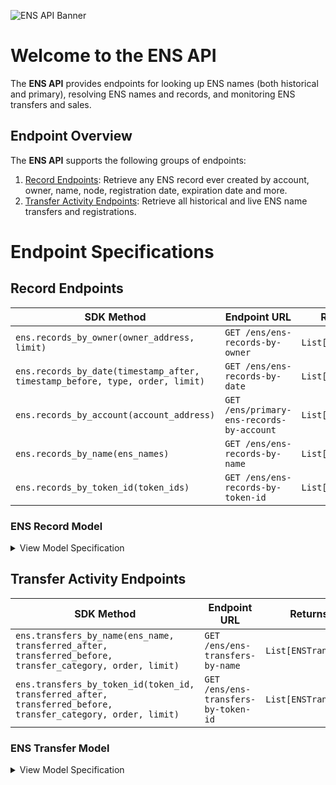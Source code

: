 ![ENS API Banner](https://files.readme.io/c59e02a-TRSP_DocBanner_ENS.png)
# Welcome to the ENS API

The **ENS API** provides endpoints for looking up ENS names (both historical and primary), resolving ENS names and records, and monitoring ENS transfers and sales.

## Endpoint Overview
The **ENS API** supports the following groups of endpoints:
 
1. [Record Endpoints](https://github.com/TransposeData/transpose-python-sdk/blob/main/docs/ens.md#Record-Endpoints): Retrieve any ENS record ever created by account, owner, name, node, registration date, expiration date and more.
2. [Transfer Activity Endpoints](https://github.com/TransposeData/transpose-python-sdk/blob/main/docs/ens.md#Transfer-Activity-Endpoints): Retrieve all historical and live ENS name transfers and registrations.


# Endpoint Specifications

## Record Endpoints
| SDK Method                                                                   | Endpoint URL                                 | Returns           |
| ---------------------------------------------------------------------------- | -------------------------------------------- | ----------------- |
| `ens.records_by_owner(owner_address, limit)`                                 | `GET /ens/ens-records-by-owner`           | `List[ENSRecord]` |
| `ens.records_by_date(timestamp_after, timestamp_before, type, order, limit)` | `GET /ens/ens-records-by-date`            | `List[ENSRecord]` |
| `ens.records_by_account(account_address)`                        | `GET /ens/primary-ens-records-by-account` | `List[ENSRecord]` |
| `ens.records_by_name(ens_names)`                                             | `GET /ens/ens-records-by-name`            | `List[ENSRecord]` |
| `ens.records_by_token_id(token_ids)`                                         | `GET /ens/ens-records-by-token-id`        | `List[ENSRecord]` |

### ENS Record Model
<details>
<summary>View Model Specification</summary>

The **ENS Record Model** contains the full set of information for a single ENS name, including its owner, resolved address, resolver, node, and much more. The **ENS Record Model** follows the following structure: 

| Name                   | Description                                                                                             | Type        |
| ---------------------- | ------------------------------------------------------------------------------------------------------- | ----------- |
| ens_name               | The ENS name.                                                                                           | `string`    |
| ens_node               | The unique ENS nodehash which points to the ENS name.                                                   | `string`    |
| contract_address       | The contract address of the ENS collection.                                                             | `string`    |
| token_id               | The token ID of the ENS name.                                                                           | `integer`   |
| meta_block_number                 | Unique sequential ID of the ENS name used by the Transpose backend.                                     | `integer`   |
| owner                  | The owner of the ENS name.                                                                              | `string`    |
| resolver               | The resolver contract address of the ENS name.                                                          | `string`    |
| resolved_address       | The address which has this ENS name set to be their primary name.                                       | `string`    |
| registration_timestamp | The timestamp on which this ENS name was registerred (in ISO-8601 format).                              | `date-time` |
| expiration_timestamp   | The timestamp on which this ENS registration will expire (in ISO-8601 format).                          | `date-time` |
| grace_period_ends      | The timestamp on which the ENS grace period will end (in ISO-8601 format).                              | `date-time` |
| premium_period_ends    | The timestamp on which the ENS premium period will end (in ISO-8601 format).                            | `date-time` |
| in_grace_period        | Whether the ENS name is currently in the 90 day grace period.                                           | `boolean`   |
| in_premium_period      | Whether the ENS name is currently in the 21 day premium period.                                         | `boolean`   |
| is_expired             | Whether the ENS name is currently expired.                                                              | `boolean`   |
| last_refreshed         | The timestamp at which the ENS record was last refreshed by the Transpose backend (in ISO-8601 format). | `date-time` |

</details>


## Transfer Activity Endpoints
| SDK Method                                                                                                    | Endpoint URL                            | Returns             |
| ------------------------------------------------------------------------------------------------------------- | --------------------------------------- | ------------------- |
| `ens.transfers_by_name(ens_name, transferred_after, transferred_before, transfer_category, order, limit)`     | `GET /ens/ens-transfers-by-name`     | `List[ENSTransfer]` |
| `ens.transfers_by_token_id(token_id, transferred_after, transferred_before, transfer_category, order, limit)` | `GET /ens/ens-transfers-by-token-id` | `List[ENSTransfer]` |

### ENS Transfer Model
<details>
<summary>View Model Specification</summary>

The **ENS Transfer Model** represents a single transfer of an ENS name. The **ENS Transfer Model** follows the following structure:

| Name             | Description                                                            | Type        |
| ---------------- | ---------------------------------------------------------------------- | ----------- |
| ens_name         | The ENS name.                                                          | `string`    |
| ens_node         | The unique ENS nodehash which points to the ENS name.                  | `string`    |
| contract_address | The contract address of the ENS collection.                            | `string`    |
| token_id         | The token ID of the ENS name.                                          | `integer`   |
| block_number     | The block number at which the transfer occurred.                       | `integer`   |
| log_index        | The log index at which the transfer occurred.                          | `integer`   |
| transaction_hash | The transaction hash at which the transfer occurred.                   | `string`    |
| timestamp        | The timestamp of the transfer (in ISO-8601 format).                    | `date-time` |
| category         | The category of the ENS name transfer (one of `mint`, `send`, `burn`). | `string`    |
| from             | The address of the sender.                                             | `string`    |
| to               | The address of the receiver.                                           | `string`    |

</details>